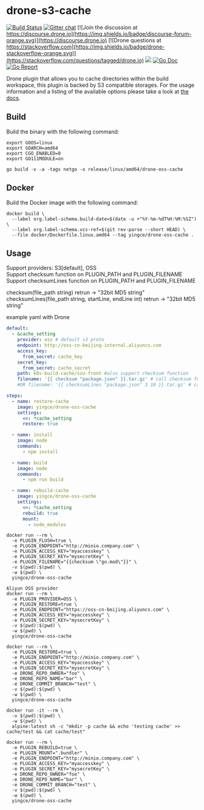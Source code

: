 # drone-s3-cache

[![Build Status](http://cloud.drone.io/api/badges/drone-plugins/drone-s3-cache/status.svg)](http://cloud.drone.io/drone-plugins/drone-s3-cache)
[![Gitter chat](https://badges.gitter.im/drone/drone.png)](https://gitter.im/drone/drone)
[![Join the discussion at https://discourse.drone.io](https://img.shields.io/badge/discourse-forum-orange.svg)](https://discourse.drone.io)
[![Drone questions at https://stackoverflow.com](https://img.shields.io/badge/drone-stackoverflow-orange.svg)](https://stackoverflow.com/questions/tagged/drone.io)
[![](https://images.microbadger.com/badges/image/yingce/drone-oss-cache.svg)](https://microbadger.com/images/yingce/drone-oss-cache "Get your own image badge on microbadger.com")
[![Go Doc](https://godoc.org/github.com/drone-plugins/drone-s3-cache?status.svg)](http://godoc.org/github.com/drone-plugins/drone-s3-cache)
[![Go Report](https://goreportcard.com/badge/github.com/drone-plugins/drone-s3-cache)](https://goreportcard.com/report/github.com/drone-plugins/drone-s3-cache)

Drone plugin that allows you to cache directories within the build workspace, this plugin is backed by S3 compatible storages. For the usage information and a listing of the available options please take a look at [the docs](http://plugins.drone.io/drone-plugins/drone-s3-cache/).

## Build

Build the binary with the following command:

```console
export GOOS=linux
export GOARCH=amd64
export CGO_ENABLED=0
export GO111MODULE=on

go build -v -a -tags netgo -o release/linux/amd64/drone-oss-cache
```

## Docker

Build the Docker image with the following command:

```console
docker build \
  --label org.label-schema.build-date=$(date -u +"%Y-%m-%dT%H:%M:%SZ") \
  --label org.label-schema.vcs-ref=$(git rev-parse --short HEAD) \
  --file docker/Dockerfile.linux.amd64 --tag yingce/drone-oss-cache .
```

## Usage

Support providers: S3[default], OSS  
Support checksum function on PLUGIN_PATH and PLUGIN_FILENAME  
Support checksumLines function on PLUGIN_PATH and PLUGIN_FILENAME

checksum(file_path string) retrun -> "32bit MD5 string"  
checksumLines(file_path string, startLine, endLine int) retrun -> "32bit MD5 string"

example yaml with Drone  
```yaml
default:
  - &cache_setting
    provider: oss # default s3 proto
    endpoint: http://oss-cn-beijing-internal.aliyuncs.com
    access_key:
      from_secret: cache_key
    secret_key:
      from_secret: cache_secret
    path: k8s-build-cache/sso-front #also support checksum function 
    filename: '{{ checksum "package.json" }}.tar.gz' # call checksum function
    #OR filename: '{{ checksumLines "package.json" 3 10 }}.tar.gz' # call checksumLines function    

steps:
  - name: restore-cache
    image: yingce/drone-oss-cache
    settings:
      <<: *cache_setting
      restore: true

  - name: install
    image: node
    commands:
      - npm install

  - name: build
    image: node
    commands:
      - npm run build

  - name: rebuild-cache
    image: yingce/drone-oss-cache
    settings:
      <<: *cache_setting
      rebuild: true
      mount:
        - node_modules
```

```console
docker run --rm \
  -e PLUGIN_FLUSH=true \
  -e PLUGIN_ENDPOINT="http://minio.company.com" \
  -e PLUGIN_ACCESS_KEY="myaccesskey" \
  -e PLUGIN_SECRET_KEY="mysecretKey" \
  -e PLUGIN_FILENAME="{{checksum \"go.mod\"}}" \
  -v $(pwd):$(pwd) \
  -w $(pwd) \
  yingce/drone-oss-cache

Aliyun OSS provider
docker run --rm \
  -e PLUGIN_PROVIDER=OSS \
  -e PLUGIN_RESTORE=true \
  -e PLUGIN_ENDPOINT="https://oss-cn-beijing.aliyuncs.com" \
  -e PLUGIN_ACCESS_KEY="myaccesskey" \
  -e PLUGIN_SECRET_KEY="mysecretKey" \
  -v $(pwd):$(pwd) \
  -w $(pwd) \
  yingce/drone-oss-cache

docker run --rm \
  -e PLUGIN_RESTORE=true \
  -e PLUGIN_ENDPOINT="http://minio.company.com" \
  -e PLUGIN_ACCESS_KEY="myaccesskey" \
  -e PLUGIN_SECRET_KEY="mysecretKey" \
  -e DRONE_REPO_OWNER="foo" \
  -e DRONE_REPO_NAME="bar" \
  -e DRONE_COMMIT_BRANCH="test" \
  -v $(pwd):$(pwd) \
  -w $(pwd) \
  yingce/drone-oss-cache

docker run -it --rm \
  -v $(pwd):$(pwd) \
  -w $(pwd) \
  alpine:latest sh -c "mkdir -p cache && echo 'testing cache' >> cache/test && cat cache/test"

docker run --rm \
  -e PLUGIN_REBUILD=true \
  -e PLUGIN_MOUNT=".bundler" \
  -e PLUGIN_ENDPOINT="http://minio.company.com" \
  -e PLUGIN_ACCESS_KEY="myaccesskey" \
  -e PLUGIN_SECRET_KEY="mysecretKey" \
  -e DRONE_REPO_OWNER="foo" \
  -e DRONE_REPO_NAME="bar" \
  -e DRONE_COMMIT_BRANCH="test" \
  -v $(pwd):$(pwd) \
  -w $(pwd) \
  yingce/drone-oss-cache
```
